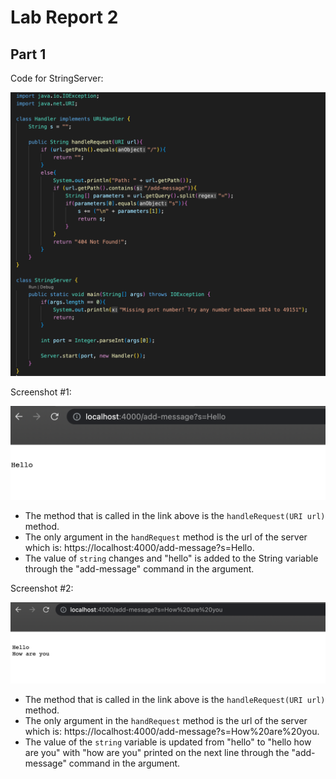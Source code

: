 # Lab Report 2

## Part 1

Code for StringServer:

![Image](StringServerCode.jpg)


Screenshot #1:

![Image](ss1.jpg)

- The method that is called in the link above is the `handleRequest(URI url)` method. 
- The only argument in the `handRequest` method is the url of the server which is: https://localhost:4000/add-message?s=Hello.
- The value of `string` changes and "hello" is added to the String variable through the "add-message" command in the argument.


Screenshot #2:

![Image](ss2.jpg)

- The method that is called in the link above is the `handleRequest(URI url)` method. 
- The only argument in the `handRequest` method is the url of the server which is: https://localhost:4000/add-message?s=How%20are%20you.
- The value of the `string` variable is updated from "hello" to "hello how are you" with "how are you" printed on the next line through the "add-message" command in the argument.
